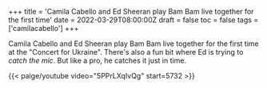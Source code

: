 +++
title = 'Camila Cabello and Ed Sheeran play Bam Bam live together for the first time'
date = 2022-03-29T08:00:00Z
draft = false
toc = false
tags = ['camilacabello']
+++

Camila Cabello and Ed Sheeran play Bam Bam live together for the first time at the "Concert for Ukraine". There's also a fun bit where Ed is trying to *catch the mic*. But like a pro, he catches it just in time.

{{< paige/youtube video="5PPrLXqIvQg" start=5732 >}}